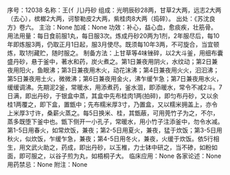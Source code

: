 序号：12038
名称：王(亻儿)丹砂
组成：光明辰砂28两，甘草2大两，远志2大两（去心），槟榔2大两，诃黎勒皮2大两，紫桂肉8大两（捣碎）。
出处：《苏沈良方》卷六。
主治：None
加减：None
功效：补心，益心血，愈痰疾，壮筋骨。
用法用量：每日食前服1丸，每日服3次。炼成丹砂20两为1剂，2年服尽后，每10年即炼服3两，仍取正月1日起，服3月使尽。既须每10年3两，不可旋合，当宜顿炼，取1剂藏贮，随时服之。
制备方法：上甘草等4味锉碎，以2大斗釜，用细布囊盛丹砂，悬于釜中，著水和药，炭火煮之。第1日兼夜用阴火，水纹动；第2日兼夜用阳火，鱼眼沸；第3日兼夜用木火，动花沫沸；第4日兼夜用火火，汩汩沸；第5日兼夜用土火，微微沸；第6日兼夜用金火，沸乍缓乍急；第7日兼夜用水火，缓缓调沸。先期泥2釜，常暖水，用添煮药，釜水涸，即添暖水，常令不减2斗。7日满，即出丹砂，于银盒中蒸，其盒中先布桂肉1两(拍碎)，即匀布丹砂，又以余桂1两覆之，即下盒，置甑中；先布糯米厚3寸，乃置盒，又以糯米拥盖上，亦令上米厚3寸许，桑薪火蒸之。每5日换米、桂，其甑蔽，可用莞竹子为之，不尔，蒸多既堕下釜中也。甑下侧开一小孔子，常暖水，用小竹子注添釜中，勿令水减。第1-5日用春火，如常炊饭，兼夜；第2-5日用夏火，兼夜，猛于炊饭；第3-5日用秋火，似炊饭，乍缓乍急，兼夜；第4-5日用冬火，兼夜，火缓于炊饭。依5行相生，用文武火助之，药成，即出丹砂，以玉椎，力士钵中研之，当不碜，如粉如面，即可服之，以谷子煎为丸，如梧桐子大。
临床应用：None
各家论述：None
用药禁忌：None
附注：None
